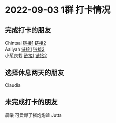 # 2022-09-03 1群 打卡情况
## 完成打卡的朋友
Chintsai [链接1](http://mmbiz.qpic.cn/mmbiz_jpg/fKBOEML39zqiaYGhxXeAXPnNfV3wTeM7iagjoq7IumuRG0miaLn2FXcx8V9HqbmPlSRXlQOFk6Mnn1MOgJjqDoiabg/0) [链接2](http://mmbiz.qpic.cn/mmbiz_jpg/fKBOEML39zqiaYGhxXeAXPnNfV3wTeM7iapcG1oCQaGjyVt0FutSTXm961EhUFrHOj2XYrr6aLPajXHDVhHUZnTw/0) <br>Aaliyah [链接1](http://mmbiz.qpic.cn/mmbiz_jpg/aBaDwGIjEcFQBtyeK1zLeWHIibHmY36eD1BJiamJsF28zSMw09IxfeNrxLw44xCP2K0SuicFNspXaoeYUFRDeUysw/0) [链接2](http://mmbiz.qpic.cn/mmbiz_jpg/aBaDwGIjEcFQBtyeK1zLeWHIibHmY36eD06ZrdqZ36ry8KL8PsFBmdXF7pjRb81HH3GjhMiaAYqwVcTxuOG0pPGw/0) <br>小葱良栽 [链接1](http://mmbiz.qpic.cn/mmbiz_jpg/rlzCzCGMBEoaebFYyjF2TZrDniaAsViafaqZFMLIqkhQN6mR4eVSKGhuJbfZLB4IYic3SibbdQ3wI6aaoVLKcsBvtA/0) [链接2](http://mmbiz.qpic.cn/mmbiz_jpg/rlzCzCGMBEoaebFYyjF2TZrDniaAsViafaw0JXo3tGf3Hodt6tNiafmeicduaM7h2PNgRO1BJbWQ6gqiahrs8iaJJXNQ/0) <br>
## 选择休息两天的朋友
Claudia

## 未完成打卡的朋友
晨曦
可爱爆了猪炮炮谊
Jutta

